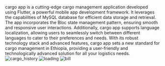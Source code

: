cargo app is a cutting-edge cargo management application developed using Flutter, a powerful mobile app development framework. It leverages the capabilities of MySQL database for efficient data storage and retrieval. The app incorporates the Bloc state management pattern, ensuring smooth and responsive user interactions. Additionally, cargo app supports language localization, allowing users to seamlessly switch between different languages to cater to their preferences and needs. With its robust technology stack and advanced features, cargo app sets a new standard for cargo management in Ethiopia, providing a user-friendly and technologically advanced solution for all your logistics needs.
![cargo_history](https://github.com/Muhabaw21/cargo_app/assets/99339572/3ca569f2-4528-409d-8d89-6a9a1d803d4d)
![loading](https://github.com/Muhabaw21/cargo_app/assets/99339572/f5f694ed-860b-4ca0-adab-16d7e03a0520)
![bill](https://github.com/Muhabaw21/cargo_app/assets/99339572/a4275161-3882-4dd8-8329-7874f0ff44fb)
